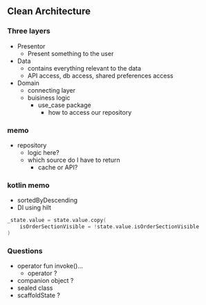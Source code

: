 ## Clean Architecture

### Three layers
- Presentor
  - Present something to the user
- Data
  - contains everything relevant to the data
  - API access, db access, shared preferences access
- Domain
  - connecting layer
  - buisiness logic
    - use_case package
      - how to access our repository

### memo
- repository
  - logic here?
  - which source do I have to return
    - cache or API?
  
### kotlin memo
- sortedByDescending
- DI using hilt


```kotlin
_state.value = state.value.copy(
    isOrderSectionVisible = !state.value.isOrderSectionVisible
)
```


### Questions
- operator fun invoke()...
  - operator ?
- companion object ?
- sealed class
- scaffoldState ?

